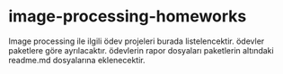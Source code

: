 image-processing-homeworks
=========================
Image processing ile ilgili  ödev projeleri burada listelencektir.
ödevler paketlere göre ayrılacaktır.
ödevlerin rapor dosyaları  paketlerin altındaki readme.md dosyalarına eklenecektir.
